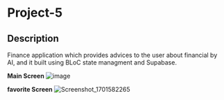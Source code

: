 # Project-5


## Description

Finance application which provides advices to the user about financial by AI, and it built using BLoC state managment and Supabase.
 
**Main Screen**
![image](https://github.com/3badiiM/Project-5/assets/115943308/886c5df3-c3be-453c-838e-a37977575e34)
 
**favorite Screen**
![Screenshot_1701582265](https://github.com/3badiiM/Project-5/assets/115943308/c9452f16-3835-4fb0-9184-021edb48835f)
